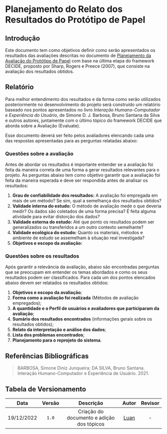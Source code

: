 # Planejamento do Relato dos Resultados do Protótipo de Papel

## Introdução

Este documento tem como objetivos definir como serão apresentados os resultados das avaliações descritas no documento de [Planejamento da Avaliação do Protótipo de Papel](https://interacao-humano-computador.github.io/2022.2-PrefeituraDeSorocaba/#/pages/projeto/etapa5/planejamento_avaliacao_prototipo_papel.md) com base na última etapa do framework DECIDE, proposto por Sharp, Rogers e Preece (2007), que consiste na avaliação dos resultados obtidos.

## Relatório

Para melhor entendimento dos resultados e da forma como serão utilizados posteriormente no desenvolvimento do projeto será construído um relatório baseado nos pontos apresentados no livro _Interação Humano-Computador e Experiência do Usuário_, de Simone D. J. Barbosa, Bruno Santana da Silva e outros autores, juntamente com o último tópico do framework DECIDE que aborda sobre a Avaliação (Evaluate).

Esse documento deverá ser feito pelos avaliadores elencando cada uma das respostas apresentadas para as perguntas relatadas abaixo:

### Questões sobre a avaliação

Antes de abordar os resultados é importante entender se a avaliação foi feita da maneira correta de uma forma a gerar resultados relevantes para o projeto. As perguntas abaixo tem como objetivo garantir que a avaliação foi feita da maneira esperada e deve ser respondida antes de analisar os resultados:

1. **Grau de confiabilidade dos resultados:** A avaliação foi empregada em mais de um método? Se sim, qual a semelhança dos resultados obtidos?
2. **Validade interna do estudo:** O método de avaliação mede o que deveria medir? Os dados são coletados de uma forma precisa? É feita alguma atividade para evitar distorção dos dados?
3. **Validade externa do estudo:** Até que ponto os resultados podem ser generalizados ou transferidos a um outro contexto semelhante?
4. **Validade ecológica do estudo:** Quanto os materiais, métodos e ambiente de estudo se assemelham à situação real investigada?
5. **Objetivos e escopo da avaliação:**

### Questões sobre os resultados

Após garantir a relevância da avaliação, abaixo são encontradas perguntas que se preocupam em entender os temas abordados e como os seus resultados podem ser classificados. Para cada um dos pontos elencados abaixo devem ser relatados os resultados obtidos:

1. **Objetivos e escopo da avaliação**;
2. **Forma como a avaliação foi realizada** (Métodos de avaliação empregados);
3. **A quantidade e o Perfil de usuários e avaliadores que participaram da avaliação**;
4. **Sumário dos resultados encontrados** (informações gerais sobre os resultados obtidos);
5. **Relato da interpretação e análise dos dados**;
6. **Lista dos problemas encontrados**;
7. **Planejamento para o reprojeto do sistema**.

## Referências Bibliográficas

> BARBOSA, Simone Diniz Junqueira; DA SILVA, Bruno Santana. Interação Humano-Computador e Experiência de Usuário. 2021.

## Tabela de Versionamento

|    Data    | Versão |                 Descrição                 |               Autor               | Revisor |
| :--------: | :----: | :---------------------------------------: | :-------------------------------: | :-----: |
| 19/12/2022 | `1.0`  | Criação do documento e adição dos tópicos | [Luan](https://github.com/Luanmq) |    -    |
